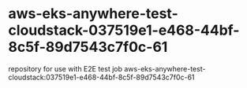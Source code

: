 # aws-eks-anywhere-test-cloudstack-037519e1-e468-44bf-8c5f-89d7543c7f0c-61
repository for use with E2E test job aws-eks-anywhere-test-cloudstack:037519e1-e468-44bf-8c5f-89d7543c7f0c-61
